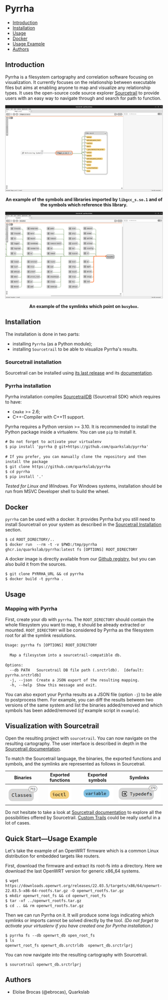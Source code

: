 # Pyrrha

* [Introduction](#introduction)
* [Installation](#installation)
* [Usage](#usage)
* [Docker](#docker)
* [Usage Example](#quick-start----usage-example)
* [Authors](#authors)

## Introduction

Pyrrha is a filesystem cartography and correlation software focusing on visualization. It currently focuses on the relationship between executable files but aims at enabling anyone to map and visualize any relationship types. It uses the open-source code source
explorer [Sourcetrail](https://github.com/CoatiSoftware/Sourcetrail) to provide users with an easy way to navigate through and search for 
path to function.

![](docs/img/imports.png)
<p align="center">
<b>An example of the symbols and libraries imported by <code>libgcc_s.so.1</code> and of the symbols which reference this library.</b>
</p>

![](docs/img/symlinks.png)
<p align="center">
<b>An example of the symlinks which point on <code>busybox</code>.</b>
</p>


## Installation
The installation is done in two parts:
- installing `Pyrrha` (as a Python module);
- installing `Sourcetrail` to be able to visualize Pyrrha's results.

### Sourcetrail installation
Sourcetrail can be installed using [its last release](https://github.com/CoatiSoftware/Sourcetrail/releases/tag/2021.4.19) and its [documentation](https://github.com/CoatiSoftware/Sourcetrail/blob/master/DOCUMENTATION.md#installation).

### Pyrrha installation
Pyrrha installation compiles [SourcetrailDB](https://github.com/CoatiSoftware/SourcetrailDB) (Sourcetrail SDK) which requires to have:
- `Cmake` >= 2.6;
- C++-Compiler with C++11 support.

Pyrrha requires a Python version >= 3.10.
It is recommended to install the Python package inside a virtualenv. You can use `pip` to install it.
```commandline
# Do not forget to activate your virtualenv
$ pip install 'pyrrha @ git+https://github.com/quarkslab/pyrrha'

# If you prefer, you can manually clone the repository and then install the package
$ git clone https://github.com/quarkslab/pyrrha
$ cd pyrrha
$ pip install '.'
```

*Tested for Linux and Windows.* For Windows systems, installation should be run from MSVC Developer shell to build the wheel.

## Docker
`pyrrha` can be used with a docker. It provides Pyrrha but you still need to install Sourcetrail on your system as described in the [Sourcetrail Installation](#sourcetrail-installation) section.

```commandline
$ cd ROOT_DIRECTORY/..
$ docker run  --rm -t -v $PWD:/tmp/pyrrha ghcr.io/quarkslab/pyrrha:latest fs [OPTIONS] ROOT_DIRECTORY
```

A docker image is directly available from our [Github registry](https://github.com/orgs/quarkslab/packages/container/package/pyrrha), but you can also build it from the sources.

```commandline
$ git clone PYRRHA_URL && cd pyrrha
$ docker build -t pyrrha .
```

## Usage
### Mapping with Pyrrha 
First, create your db with `pyrrha`. The `ROOT_DIRECTORY` should contain the whole filesystem you want to map, it should be already extracted or mounted. `ROOT_DIRECTORY` will be considered by Pyrrha as the filesystem root for all the symlink resolutions. 

```commandline
Usage: pyrrha fs [OPTIONS] ROOT_DIRECTORY

  Map a filesystem into a sourcetrail-compatible db.

Options:
  --db PATH   Sourcetrail DB file path (.srctrldb).  [default: pyrrha.srctrldb]
  -j, --json  Create a JSON export of the resulting mapping.
  -h, --help  Show this message and exit.
```

You can also export your Pyrrha results as a JSON file (option `-j`) to be able to postprocess them. For example, you can diff the results between two versions of the same system and list the binaries added/removed and which symbols has been added/removed (*cf* example script in `example`).

## Visualization with Sourcetrail
Open the resulting project with `sourcetrail`. You can now navigate on the resulting cartography. The user interface is described in depth in the [Sourcetrail documentation](https://github.com/CoatiSoftware/Sourcetrail/blob/master/DOCUMENTATION.md#user-interface).

To match the Sourcetrail language, the binaries, the exported functions and symbols, and the symlinks are represented as follows in Sourcetrail.

Binaries |      Exported functions      |      Exported symbols      | Symlinks
:---:|:----------------------------:|:--------------------------:| :---:
![](docs/img/classes.png) |  ![](docs/img/function.png)  | ![](docs/img/variable.png) | ![](docs/img/typedefs.png)

Do not hesitate to take a look at [Sourcetrail documentation](https://github.com/CoatiSoftware/Sourcetrail/blob/master/DOCUMENTATION.md#graph-view-1) to explore all the possibilities offered by Sourcetrail. [Custom Trails](https://github.com/CoatiSoftware/Sourcetrail/blob/master/DOCUMENTATION.md#custom-trail-dialog) could be really useful in a lot of cases.

## Quick Start—Usage Example
Let's take the example of an OpenWRT firmware which is a common Linux distribution for embedded targets like routers.

First, download the firmware and extract its root-fs into a directory. Here we download the last OpenWRT version for generic x86_64 systems.
```commandline
$ wget https://downloads.openwrt.org/releases/22.03.5/targets/x86/64/openwrt-22.03.5-x86-64-rootfs.tar.gz -O openwrt_rootfs.tar.gz
$ mkdir openwrt_root_fs && cd openwrt_root_fs
$ tar -xf ../openwrt_rootfs.tar.gz
$ cd .. && rm openwrt_rootfs.tar.gz
```

Then we can run Pyrrha on it. It will produce some logs indicating which symlinks or imports cannot be solved directly by the tool. 
*(Do not forget to activate your virtualenv if you have created one for Pyrrha installation.)*
```commandline
$ pyrrha fs --db openwrt_db open_root_fs
$ ls 
openwrt_root_fs openwrt_db.srctrldb  openwrt_db.srctrlprj
```

You can now navigate into the resulting cartography with Sourcetrail.
```commandline
$ sourcetrail openwrt_db.srctrlprj
```

## Authors
- Eloïse Brocas (@ebrocas), Quarkslab